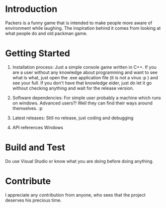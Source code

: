 # Introduction 
Packers is a funny game that is intended to make people more aware of environment while laughing.
The inspiration behind it comes from looking at what people do and old packman game.

# Getting Started
1.	Installation process:
Just a simple console game written in C++. If you are a user without any knowledge about programming and want to see what is what, just open the .exe application file (it is not a virus :p ) and see your full. If you don't have that knowledge eider, just do let it go without checking anything and wait for the release version.

2.	Software dependencies:
For simple user probably a machine which runs on windows.
Advanced users?! Well they can find their ways around themselves. :p

3.	Latest releases:
Still no release, just coding and debugging

4.	API references
Windows

# Build and Test
Do use Visual Studio or know what you are doing before doing anything.

# Contribute
I appreciate any contribution from anyone, who sees that the project deserves his precious time.